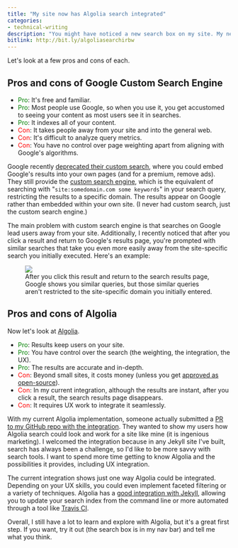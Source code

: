 ```yaml
---
title: "My site now has Algolia search integrated"
categories:
- technical-writing
description: "You might have noticed a new search box on my site. My new search integrates <a href='https://www.algolia.com/'>Algolia</a>'s search service, replacing the Google Custom Search Engine I previously had. While Google Custom Search Engine was good, it draws people away from my site and more into the general web. There are tradeoffs to both Google Custom Search and Algolia."
bitlink: http://bit.ly/algoliasearchirbw
---
```

Let's look at a few pros and cons of each.

## Pros and cons of Google Custom Search Engine

* <span style="color: green">Pro</span>: It's free and familiar.
* <span style="color: green">Pro</span>: Most people use Google, so when you use it, you get accustomed to seeing your content as most users see it in searches.
* <span style="color: green">Pro</span>: It indexes all of your content.
* <span style="color: red">Con</span>: It takes people away from your site and into the general web.
* <span style="color: red">Con</span>: It's difficult to analyze query metrics.
* <span style="color: red">Con</span>: You have no control over page weighting apart from aligning with Google's algorithms.

Google recently [deprecated their custom search](https://searchengineland.com/google-sunset-google-site-search-product-recommends-ad-supported-custom-search-engine-269834), where you could embed Google's results into your own pages (and for a premium, remove ads). They still provide the [custom search engine](https://support.google.com/customsearch/answer/7669707?hl=en), which is the equivalent of searching with "<code>site:somedomain.com some keywords</code>" in your search query, restricting the results to a specific domain. The results appear on Google rather than embedded within your own site. (I never had custom search, just the custom search engine.)

The main problem with custom search engine is that searches on Google lead users away from your site. Additionally, I recently noticed that after you click a result and return to Google's results page, you're prompted with similar searches that take you even more easily away from the site-specific search you initially executed. Here's an example:

<figure><img src="https://idratherbewritingmedia.com/images/googlesearchsimilar.png"/><figcaption>After you click this result and return to the search results page, Google shows you similar queries, but those similar queries aren't restricted to the site-specific domain you initially entered.</figcaption></figure>

## Pros and cons of Algolia

Now let's look at <a href='https://www.algolia.com/'>Algolia</a>.

* <span style="color: green">Pro</span>: Results keep users on your site.
* <span style="color: green">Pro</span>: You have control over the search (the weighting, the integration, the UX).
* <span style="color: green">Pro</span>: The results are accurate and in-depth.
* <span style="color: red">Con</span>: Beyond small sites, it costs money (unless you get [approved as open-source](https://www.algolia.com/for-open-source)).
* <span style="color: red">Con</span>: In my current integration, although the results are instant, after you click a result, the search results page disappears.
* <span style="color: red">Con</span>: It requires UX work to integrate it seamlessly.

With my current Algolia implementation, someone actually submitted a [PR to my GitHub repo with the integration](https://github.com/tomjoht/tomjoht.github.io/pull/3). They wanted to show my users how Algolia search could look and work for a site like mine (it is ingenious marketing). I welcomed the integration because in any Jekyll site I've built, search has always been a challenge, so I'd like to be more savvy with search tools. I want to spend more time getting to know Algolia and the possibilities it provides, including UX integration.

The current integration shows just one way Algolia could be integrated. Depending on your UX skills, you could even implement faceted filtering or a variety of techniques. Algolia has a [good integration with Jekyll](https://github.com/algolia/jekyll-algolia), allowing you to update your search index from the command line or more automated through a tool like [Travis CI](https://travis-ci.org/).

Overall, I still have a lot to learn and explore with Algolia, but it's a great first step. If you want, try it out (the search box is in my nav bar) and tell me what you think.
